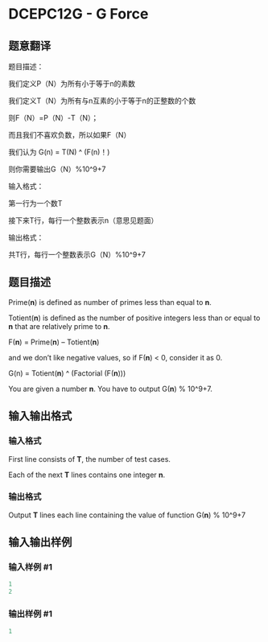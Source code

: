 # DCEPC12G - G Force

## 题意翻译

题目描述：

我们定义P（N）为所有小于等于n的素数

我们定义T（N）为所有与n互素的小于等于n的正整数的个数

则F（N）=P（N）-T（N）；

而且我们不喜欢负数，所以如果F（N）

我们认为 G(n) = T(N) ^ (F(n)！)

则你需要输出G（N）%10^9+7

输入格式：

第一行为一个数T

接下来T行，每行一个整数表示n（意思见题面）

输出格式：

共T行，每行一个整数表示G（N）%10^9+7

## 题目描述

Prime(**n**) is defined as number of primes less than equal to **n**.

Totient(**n**) is defined as the number of positive integers less than or equal to **n** that are relatively prime to **n**.

F(**n**) = Prime(**n**) – Totient(**n**)

and we don’t like negative values, so if F(**n**) < 0, consider it as 0.

G(n) = Totient(**n**) ^ (Factorial (F(**n**)))

You are given a number **n**. You have to output G(**n**) % 10^9+7.

## 输入输出格式

### 输入格式

First line consists of **T**, the number of test cases.

Each of the next **T** lines contains one integer **n**.

### 输出格式

Output **T** lines each line containing the value of function G(**n**) % 10^9+7

## 输入输出样例

### 输入样例 #1

```cpp
1
2
```


### 输出样例 #1

```cpp
1
```


